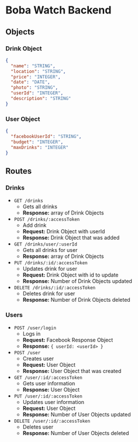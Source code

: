 # Boba Watch Backend

## Objects

### Drink Object

```json
{
  "name": "STRING",
  "location": "STRING",
  "price": "INTEGER",
  "date": "DATE",
  "photo": "STRING",
  "userId": "INTEGER",
  "description": "STRING"
}
```

### User Object

```json
{
  "facebookUserId": "STRING",
  "budget": "INTEGER",
  "maxDrinks": "INTEGER"
}
```

## Routes

### Drinks

- `GET /drinks`
  - Gets all drinks
  - **Response:** array of Drink Objects
- `POST /drinks/:accessToken`
  - Add drink
  - **Request:** Drink Object with userId
  - **Response:** Drink Object that was added
- `GET /drinks/user/:userId`
  - Gets all drinks for user
  - **Response:** array of Drink Objects
- `PUT /drinks/:id/:accessToken`
  - Updates drink for user
  - **Request:** Drink Object with id to update
  - **Response:** Number of Drink Objects updated
- `DELETE /drinks/:id/:accessToken`
  - Deletes drink for user
  - **Response:** Number of Drink Objects deleted

### Users

- `POST /user/login`
  - Logs in
  - **Request:** Facebook Response Object
  - **Response:** `{ userId: <userId> }`
- `POST /user`
  - Creates user
  - **Request:** User Object
  - **Response:** User Object that was created
- `GET /user/:id/:accessToken`
  - Gets user information
  - **Response:** User Object
- `PUT /user/:id/:accessToken`
  - Updates user information
  - **Request:** User Object
  - **Response:** Number of User Objects updated
- `DELETE /user/:id/:accessToken`
  - Deletes user
  - **Response:** Number of User Objects deleted
